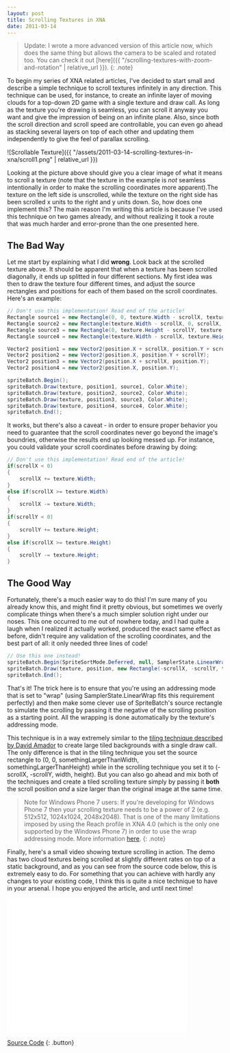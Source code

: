 ```yaml
---
layout: post
title: Scrolling Textures in XNA
date: 2011-03-14
---
```


> Update: I wrote a more advanced version of this article now, which does the same thing but allows the camera to be scaled and rotated too. You can check it out [here]({{ "/scrolling-textures-with-zoom-and-rotation" | relative_url }}).
{: .note}

To begin my series of XNA related articles, I've decided to start small and describe a simple technique to scroll textures infinitely in any direction. This technique can be used, for instance, to create an infinite layer of moving clouds for a top-down 2D game with a single texture and draw call. As long as the texture you're drawing is seamless, you can scroll it anyway you want and give the impression of being on an infinite plane. Also, since both the scroll direction and scroll speed are controllable, you can even go ahead as stacking several layers on top of each other and updating them independently to give the feel of parallax scrolling.

![Scrollable Texture]({{ "/assets/2011-03-14-scrolling-textures-in-xna/scroll1.png" | relative_url }})

Looking at the picture above should give you a clear image of what it means to scroll a texture (note that the texture in the example is *not* seamless intentionally in order to make the scrolling coordinates more apparent).The texture on the left side is unscrolled, while the texture on the right side has been scrolled x units to the right and y units down. So, how does one implement this? The main reason I'm writing this article is because I've used this technique on two games already, and without realizing it took a route that was much harder and error-prone than the one presented here.

## The Bad Way

Let me start by explaining what I did **wrong**. Look back at the scrolled texture above. It should be apparent that when a texture has been scrolled diagonally, it ends up splitted in four different sections. My first idea was then to draw the texture four different times, and adjust the source rectangles and positions for each of them based on the scroll coordinates. Here's an example:

~~~ c#
// Don't use this implementation! Read end of the article!
Rectangle source1 = new Rectangle(0, 0, texture.Width - scrollX, texture.Height - scrollY);
Rectangle source2 = new Rectangle(texture.Width - scrollX, 0, scrollX, texture.Height - scrollY);
Rectangle source3 = new Rectangle(0, texture.Height - scrollY, texture.Width - scrollX, scrollY);
Rectangle source4 = new Rectangle(texture.Width - scrollX, texture.Height - scrollY, scrollX, scrollY);

Vector2 position1 = new Vector2(position.X + scrollX, position.Y + scrollY);
Vector2 position2 = new Vector2(position.X, position.Y + scrollY);
Vector2 position3 = new Vector2(position.X + scrollX, position.Y);
Vector2 position4 = new Vector2(position.X, position.Y);

spriteBatch.Begin();
spriteBatch.Draw(texture, position1, source1, Color.White);
spriteBatch.Draw(texture, position2, source2, Color.White);
spriteBatch.Draw(texture, position3, source3, Color.White);
spriteBatch.Draw(texture, position4, source4, Color.White);
spriteBatch.End();
~~~

It works, but there's also a caveat - in order to ensure proper behavior you need to guarantee that the scroll coordinates never go beyond the image's boundries, otherwise the results end up looking messed up. For instance, you could validate your scroll coordinates before drawing by doing:

~~~ c#
// Don't use this implementation! Read end of the article!
if(scrollX < 0)
{
    scrollX += texture.Width;
}
else if(scrollX >= texture.Width)
{
    scrollX -= texture.Width;
}
if(scrollY < 0)
{
    scrollY += texture.Height;
}
else if(scrollX >= texture.Height)
{
    scrollY -= texture.Height;
}
~~~


## The Good Way

Fortunately, there's a much easier way to do this! I'm sure many of you already know this, and might find it pretty obvious, but sometimes we overly complicate things when there's a much simpler solution right under our noses. This one occurred to me out of nowhere today, and I had quite a laugh when I realized it actually worked, produced the exact same effect as before, didn't require any validation of the scrolling coordinates, and the best part of all: it only needed three lines of code!

~~~ c#
// Use this one instead!
spriteBatch.Begin(SpriteSortMode.Deferred, null, SamplerState.LinearWrap, null, null);
spriteBatch.Draw(texture, position, new Rectangle(-scrollX, -scrollY, texture.Width, texture.Height), Color.White);
spriteBatch.End();
~~~

That's it! The trick here is to ensure that you're using an addressing mode that is set to "wrap" (using SamplerState.LinearWrap fits this requirement perfectly) and then make some clever use of SpriteBatch's source rectangle to simulate the scrolling by passing it the negative of the scrolling position as a starting point. All the wrapping is done automatically by the texture's addressing mode.

This technique is in a way extremely similar to the [tiling technique described by David Amador](http://www.david-amador.com/2010/04/making-big-grass-tiles-in-xna/) to create large tiled backgrounds with a single draw call. The only difference is that in the tiling technique you set the source rectangle to (0, 0, somethingLargerThanWidth, somethingLargerThanHeight) while in the scrolling technique you set it to (-scrollX, -scrollY, width, height). But you can also go ahead and mix both of the techniques and create a tiled scrolling texture simply by passing it **both** the scroll position *and* a size larger than the original image at the same time.

> Note for Windows Phone 7 users: If you're developing for Windows Phone 7 then your scrolling texture needs to be a power of 2 (e.g. 512x512, 1024x1024, 2048x2048). That is one of the many limitations imposed by using the Reach profile in XNA 4.0 (which is the only one supported by the Windows Phone 7) in order to use the wrap addressing mode. More information [here](http://blogs.msdn.com/b/shawnhar/archive/2010/03/12/reach-vs-hidef.aspx).
{: .note}

Finally, here's a small video showing texture scrolling in action. The demo has two cloud textures being scrolled at slightly different rates on top of a static background, and as you can see from the source code below, this is extremely easy to do. For something that you can achieve with hardly any changes to your existing code, I think this is quite a nice technique to have in your arsenal. I hope you enjoyed the article, and until next time!

<iframe width="420" height="315" src="//www.youtube.com/embed/Ly7SJeiirhU?rel=0" frameborder="0" allowfullscreen=""></iframe>

[Source Code](https://github.com/davidluzgouveia/ScrollableTextures)
{: .button}
